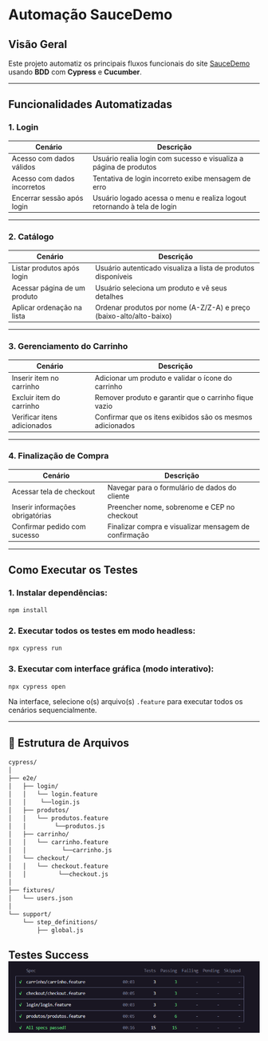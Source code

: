 # Automação SauceDemo

## Visão Geral

Este projeto automatiz os principais fluxos funcionais do site [SauceDemo](https://www.saucedemo.com/v1/) usando **BDD** com **Cypress** e **Cucumber**.

---

## Funcionalidades Automatizadas

### 1. Login

| Cenário                      | Descrição                                                                 |
|-----------------------------|---------------------------------------------------------------------------|
| Acesso com dados válidos     | Usuário realia login com sucesso e visualiza a página de produtos        |
| Acesso com dados incorretos  | Tentativa de login incorreto exibe mensagem de erro                       |
| Encerrar sessão após login   | Usuário logado acessa o menu e realiza logout retornando à tela de login  |

---

### 2. Catálogo

| Cenário                       | Descrição                                                                |
|------------------------------|--------------------------------------------------------------------------|
| Listar produtos após login   | Usuário autenticado visualiza a lista de produtos disponíveis            |
| Acessar página de um produto | Usuário seleciona um produto e vê seus detalhes                         |
| Aplicar ordenação na lista   | Ordenar produtos por nome (A-Z/Z-A) e preço (baixo-alto/alto-baixo)     |

---

### 3. Gerenciamento do Carrinho

| Cenário                        | Descrição                                                          |
|-------------------------------|--------------------------------------------------------------------|
| Inserir item no carrinho       | Adicionar um produto e validar o ícone do carrinho                |
| Excluir item do carrinho       | Remover produto e garantir que o carrinho fique vazio             |
| Verificar itens adicionados    | Confirmar que os itens exibidos são os mesmos adicionados         |

---

### 4. Finalização de Compra

| Cenário                         | Descrição                                                         |
|--------------------------------|-------------------------------------------------------------------|
| Acessar tela de checkout        | Navegar para o formulário de dados do cliente                     |
| Inserir informações obrigatórias| Preencher nome, sobrenome e CEP no checkout                       |
| Confirmar pedido com sucesso    | Finalizar compra e visualizar mensagem de confirmação             |

---

## Como Executar os Testes

### 1. Instalar dependências:

```bash
npm install
```

### 2. Executar todos os testes em modo headless:

```bash
npx cypress run
```

### 3. Executar com interface gráfica (modo interativo):

```bash
npx cypress open
```

Na interface, selecione o(s) arquivo(s) `.feature` para executar todos os cenários sequencialmente.

---

## 📁 Estrutura de Arquivos

```
cypress/
│
├── e2e/
│   ├── login/
│   │   └── login.feature
│   │    └──login.js
│   ├── produtos/
│   │   └── produtos.feature
│   │        └──produtos.js
│   ├── carrinho/
│   │   └── carrinho.feature
│   │          └──carrinho.js
│   └── checkout/
│   │   └── checkout.feature
│   │         └──checkout.js
│
├── fixtures/
│   └── users.json
│
└── support/
    └── step_definitions/
        ├── global.js
```
Testes Success
![alt text](Screenshot_13.png)
---



